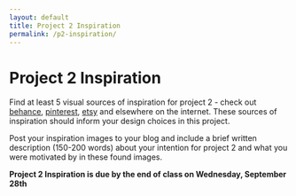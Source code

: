 ```yaml
---
layout: default
title: Project 2 Inspiration
permalink: /p2-inspiration/
---
```


# Project 2 Inspiration

Find at least 5 visual sources of inspiration for project 2 - check out [behance](https://www.behance.net/search?search=laser+cutting), [pinterest](https://www.pinterest.com/search/pins/?q=laser%20cutting&rs=typed&term_meta[]=laser%7Ctyped&term_meta[]=cutting%7Ctyped), [etsy](https://www.etsy.com/market/laser_cut) and elsewhere on the internet. These sources of inspiration should inform your design choices in this project.

Post your inspiration images to your blog and include a brief written description (150-200 words) about your intention for project 2 and what  you were motivated by in these found images. 

**Project 2 Inspiration is due by the end of class on Wednesday, September 28th** 